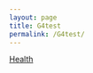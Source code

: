 ```yaml
---
layout: page
title: G4test
permalink: /G4test/
---
```


<a href="servicedesign/health.md">Health</a>


